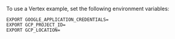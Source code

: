 To use a Vertex example, set the following environment variables:
```
EXPORT GOOGLE_APPLICATION_CREDENTIALS=
EXPORT GCP_PROJECT_ID=
EXPORT GCP_LOCATION=
```